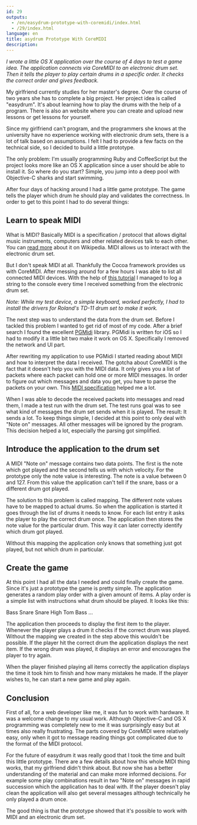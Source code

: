 ```yaml
---
id: 29
outputs:
  - /en/easydrum-prototype-with-coremidi/index.html
  - /29/index.html
language: en
title: asydrum Prototype With CoreMIDI
description:
---
```


*I wrote a little OS X application over the course of 4 days to test a game idea. The application connects via CoreMIDI to an electronic drum set. Then it tells the player to play certain drums in a specific order. It checks the correct order and gives  feedback.*

My girlfriend currently studies for her master's degree. Over the course of two years she has to complete a big project. Her project idea is called "easydrum". It's about learning how to play the drums with the help of a program. There is also an website where you can create and upload new lessons or get lessons for yourself.

Since my girlfriend can't program, and the programmers she knows  at the university have no experience working with electronic drum sets, there is a lot of talk based on assumptions. I felt I had to provide a few facts on the technical side, so I decided to build a little prototype.

The only problem: I'm usually programming Ruby and CoffeeScript but the project looks more like an OS X application since a user should be able to install it. So where do you start? Simple, you jump into a deep pool with Objective-C sharks and start swimming.

After four days of hacking around I had a little game prototype. The game tells the player which drum he should play and validates the correctness. In order to get to this point I had to do several things:

## Learn to speak MIDI
What is MIDI? Basically MIDI is a specification / protocol that allows digital music instruments, computers and other related devices talk to each other. You can [read more](http://en.wikipedia.org/wiki/MIDI) about it on Wikipedia. MIDI allows us to interact with the electronic drum set.

But I don't speak MIDI at all. Thankfully the Cocoa framework provides us with CoreMIDI. After messing around for a few hours I was able to list all connected MIDI devices. With the help of [this tutorial](http://comelearncocoawithme.blogspot.co.at/2011/08/reading-from-external-controllers-with.html) I managed to log a string to the console every time I received something from the electronic drum set.

*Note: While my test device, a simple keyboard, worked perfectly, I had to install the drivers for Roland's TD-11 drum set to make it work.*

The next step was to understand the data from the drum set. Before I tackled this problem I wanted to get rid of most of my code. After a brief search I found the excellent [PGMidi](https://github.com/petegoodliffe/PGMidi) library. PGMidi is written for iOS so I had to modify it a little bit two make it work on OS X. Specifically I removed the network and UI part.

After rewriting my application to use PGMidi I started reading about MIDI and how to interpret the data I received. The gotcha about CoreMIDI is the fact that it doesn't help you with the MIDI data. It only gives you a list of packets where each packet can hold one or more MIDI messages. In order to figure out which messages and data you get, you have to parse the packets on your own. This [MIDI specification](http://home.roadrunner.com/~jgglatt/tech/midispec.htm) helped me a lot.

When I was able to decode the received packets into messages and  read them, I made a test run with the drum set. The test runs goal was to see what kind of messages the drum set sends when it is played. The result: It sends a lot. To keep things simple, I decided at this point to only deal with "Note on" messages. All other messages will be ignored by the program. This decision helped a lot, especially the parsing got simplified.

## Introduce the application to the drum set
A MIDI "Note on" message contains two data points. The first is the note which got played and the second tells us with which velocity. For the prototype only the note value is interesting. The note is a value between 0 and 127. From this value the application can't tell if the snare, bass or a different drum got played.

The solution to this problem is called mapping. The different note values have to be mapped to actual drums. So when the application is started it goes through the list of drums it needs to know. For each list entry it asks the player to play the correct drum once. The application then stores the note value for the particular drum. This way it can later correctly identify which drum got played.

Without this mapping the application only knows that something just got played, but not which drum in particular.

## Create the game
At this point I had all the data I needed and could finally create the game. Since it's just a prototype the game is pretty simple. The application generates a random play order with a given amount of items. A play order is a simple list with instructions what drum should be played. It looks like this:

Bass
Snare
Snare
High Tom
Bass
…

The application then proceeds to display the first item to the player. Whenever the player plays a drum it checks if the correct drum was played. Without the mapping we created in the step above this wouldn't be possible. If the player hit the correct drum the application displays the next item. If the wrong drum was played, it displays an error and encourages the player to try again.

When the player finished playing all items correctly the application displays the time it took him to finish and how many mistakes he made. If the player wishes to, he can start a new game and play again.

## Conclusion
First of all, for a web developer like me, it was fun to work with hardware. It was a welcome change to my usual work. Although Objective-C and OS X programming was completely new to me it was surprisingly easy but at times also really frustrating. The parts covered by CoreMIDI were relatively easy, only when it got to message reading things got complicated due to the format of the MIDI protocol.

For the future of easydrum it was really good that I took the time and built this little prototype. There are a few details about how this whole MIDI thing works, that my girlfriend didn't think about. But now she has a better understanding of the material and can make more informed decisions. For example some play combinations result in two "Note on" messages in rapid succession which the application has to deal with. If the player doesn't play clean the application will also get several messages although technically he only played a drum once.

The good thing is that the prototype showed that it's possible to work with MIDI and an electronic drum set.
